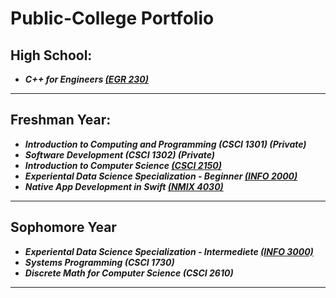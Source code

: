 # Public-College Portfolio

## High School:
* ***C++ for Engineers [(EGR 230)](https://github.com/thespcrewroy/Public-College/tree/main/EGR%20230)***
---
## Freshman Year:
* ***Introduction to Computing and Programming (CSCI 1301) (Private)***
* ***Software Development (CSCI 1302) (Private)***
* ***Introduction to Computer Science [(CSCI 2150)](https://github.com/thespcrewroy/Public-College/tree/main/CSCI%202150)***
* ***Experiental Data Science Specialization - Beginner [(INFO 2000)](https://github.com/thespcrewroy/Public-College/tree/main/INFO%202000)***
* ***Native App Development in Swift [(NMIX 4030)](https://github.com/thespcrewroy/SwiftUIExercises)***
---
## Sophomore Year
* ***Experiental Data Science Specialization - Intermediete [(INFO 3000)](https://github.com/thespcrewroy/Public-College/tree/main/INFO%203000)***
* ***Systems Programming (CSCI 1730)***
* ***Discrete Math for Computer Science (CSCI 2610)***
---
